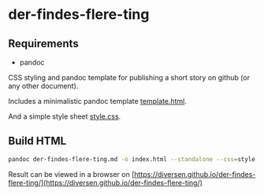 # der-findes-flere-ting

## Requirements

- pandoc

CSS styling and pandoc template for publishing a short story on github (or any other document). 

Includes a minimalistic pandoc template [template.html](template.html). 

And a simple style sheet [style.css](style.css).

## Build HTML

```bash
pandoc der-findes-flere-ting.md -o index.html --standalone --css=style.css --template=template.html
```

Result can be viewed in a browser on [https://diversen.github.io/der-findes-flere-ting/](https://diversen.github.io/der-findes-flere-ting/)
